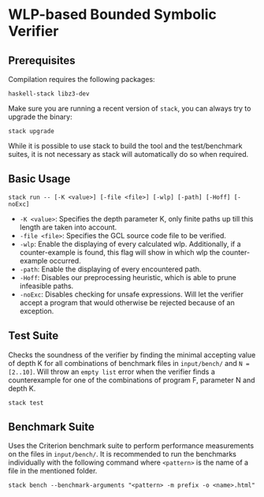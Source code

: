 # WLP-based Bounded Symbolic Verifier

## Prerequisites
Compilation requires the following packages:
```
haskell-stack libz3-dev
```

Make sure you are running a recent version of `stack`, you can always try to upgrade the binary:
```
stack upgrade
```

While it is possible to use stack to build the tool and the test/benchmark suites, it is not necessary as stack will automatically do so when required.

## Basic Usage
```
stack run -- [-K <value>] [-file <file>] [-wlp] [-path] [-Hoff] [-noExc]
```
- `-K <value>`: Specifies the depth parameter K, only finite paths up till this length are taken into account.
- `-file <file>`: Specifies the GCL source code file to be verified.
- `-wlp`: Enable the displaying of every calculated wlp. Additionally, if a counter-example is found, this flag will show in which wlp the counter-example occurred.
- `-path`: Enable the displaying of every encountered path.
- `-Hoff`: Disables our preprocessing heuristic, which is able to prune infeasible paths.
- `-noExc`: Disables checking for unsafe expressions. Will let the verifier accept a program that would otherwise be rejected because of an exception.

## Test Suite
Checks the soundness of the verifier by finding the minimal accepting value of depth K for all combinations of benchmark files in `input/bench/` and `N = [2..10]`. Will throw an `empty list` error when the verifier finds a counterexample for one of the combinations of program F, parameter N and depth K.
```
stack test
```

## Benchmark Suite
Uses the Criterion benchmark suite to perform performance measurements on the files in `input/bench/`. It is recommended to run the benchmarks individually with the following command where `<pattern>` is the name of a file in the mentioned folder.
```
stack bench --benchmark-arguments "<pattern> -m prefix -o <name>.html"
```
